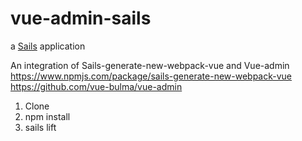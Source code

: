 # vue-admin-sails

a [Sails](http://sailsjs.com) application

An integration of Sails-generate-new-webpack-vue and Vue-admin
https://www.npmjs.com/package/sails-generate-new-webpack-vue
https://github.com/vue-bulma/vue-admin

1. Clone
2. npm install
3. sails lift